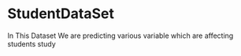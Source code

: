 # StudentDataSet
In This Dataset We are predicting various variable which are affecting students study   
